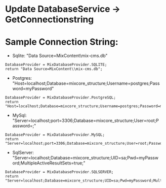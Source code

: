 
# Update DatabaseService -> GetConnectionstring
# Sample Connection String:
- Sqlite: "Data Source=MixContent\\mix-cms.db"
```
DatabaseProvider = MixDatabaseProvider.SQLITE;
return "Data Source=MixContent\\mix-cms.db";
```

- Postgres: "Host=localhost;Database=mixcore_structure;Username=postgres;Password=myPassword"
```
DatabaseProvider = MixDatabaseProvider.PostgreSQL;
return "Host=localhost;Database=mixcore_structure;Username=postgres;Password=myPassword";
```

- MySql: "Server=localhost;port=3306;Database=mixcore_structure;User=root;Password=;"
```
DatabaseProvider = MixDatabaseProvider.MySQL;
return "Server=localhost;port=3306;Database=mixcore_structure;User=root;Password=;";
```

- SqlServer: "Server=localhost;Database=mixcore_structure;UID=sa;Pwd=myPassword;MultipleActiveResultSets=true;"
```
DatabaseProvider = MixDatabaseProvider.SQLSERVER;
return "Server=localhost;Database=mixcore_structure;UID=sa;Pwd=myPassword;MultipleActiveResultSets=true;";
```